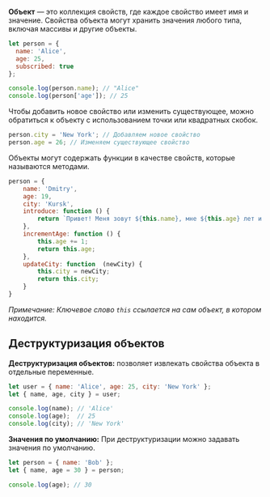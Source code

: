 **Объект** — это коллекция свойств, где каждое свойство имеет имя и значение. Свойства объекта могут хранить значения любого типа, включая массивы и другие объекты.

```JavaScript
let person = {
  name: 'Alice',
  age: 25,
  subscribed: true
};

console.log(person.name); // "Alice"
console.log(person['age']); // 25
```

Чтобы добавить новое свойство или изменить существующее, можно обратиться к объекту с использованием точки или квадратных скобок.

```JavaScript
person.city = 'New York'; // Добавляем новое свойство
person.age = 26; // Изменяем существующее свойство
```

Объекты могут содержать функции в качестве свойств, которые называются методами.

```JavaScript
person = {  
    name: 'Dmitry',  
    age: 19,  
    city: 'Kursk',  
    introduce: function () {  
        return `Привет! Меня зовут ${this.name}, мне ${this.age} лет и я из города ${this.city}`;  
    },  
    incrementAge: function () {  
        this.age += 1;  
        return this.age;  
    },  
    updateCity: function  (newCity) {  
        this.city = newCity;  
        return this.city;  
    }  
}
```

*Примечание: Ключевое слово `this` ссылается на сам объект, в котором находится.*

## Деструктуризация объектов

**Деструктуризация объектов:** позволяет извлекать свойства объекта в отдельные переменные.

```JavaScript
let user = { name: 'Alice', age: 25, city: 'New York' };
let { name, age, city } = user;

console.log(name); // 'Alice'
console.log(age);  // 25
console.log(city); // 'New York'
```

**Значения по умолчанию:** При деструктуризации можно задавать значения по умолчанию.

```JavaScript
let person = { name: 'Bob' };
let { name, age = 30 } = person;

console.log(age); // 30
```